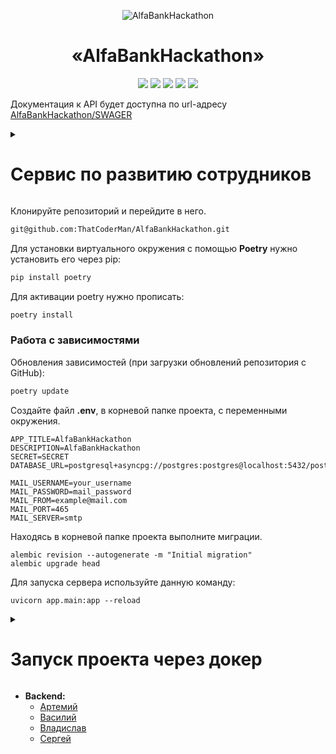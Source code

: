 <p align="center">
  <img src="https://upload.wikimedia.org/wikipedia/commons/7/77/Alfa-Bank.svg" alt="AlfaBankHackathon">
</p>

<div id="header" align="center">
  <h1>«AlfaBankHackathon»</h1>
  <img src="https://img.shields.io/badge/Python-3.11.1-F8F8FF?style=for-the-badge&logo=python&logoColor=20B2AA">
  <img src="https://img.shields.io/badge/FastAPI-0.104.1-F8F8FF?style=for-the-badge&logo=FastAPI&logoColor=20B2AA">
  <img src="https://img.shields.io/badge/PostgreSQL-555555?style=for-the-badge&logo=postgresql&logoColor=F5F5DC">
  <img src="https://img.shields.io/badge/SQLAlchemy-2.0.23-F8F8FF?style=for-the-badge&logo=SQLAlchemy&logoColor=20B2AA">
  <img src="https://img.shields.io/badge/Docker-555555?style=for-the-badge&logo=docker&logoColor=2496ED">
</div>

Документация к API будет доступна по url-адресу [AlfaBankHackathon/SWAGER](http://alfabankhack.ddns.net:8000/docs)

<details><summary><h1>Сервис по развитию сотрудников</h1></summary>

* **MVP:**
  + Цель: Организация работы по развитию сотрудников IT-департамента в рамках Индивидуального плана развития (ИПР).
  + Размещение: Внутри корпоративного портала Альфа-банка "Alfa People".


* **Функциональные возможности:**
  + Создание и управление ИПР.
  + Постановка целей и задач.
  + Планирование сроков выполнения.
  + Отслеживание выполнения задач.

* **Обучение:**
  + Отслеживание прогресса обучения.
  + Получение обратной связи.
  + Аналитика по ИПР.
  + Систематизация работы по развитию сотрудников.

* **Преимущества:**
  + Индивидуальные планы развития для каждого сотрудника.
  + Отслеживание прогресса развития.
  + Автоматизация рутинных процессов.

* **Целевая аудитория:**
  + Сотрудники IT-департамента Альфа-банка.
  + Руководители IT-департамента.



</details>

Клонируйте репозиторий и перейдите в него.
```bash
git@github.com:ThatCoderMan/AlfaBankHackathon.git
```

Для установки виртуального окружения с помощью **Poetry** нужно установить его через pip:
```bash
pip install poetry
```
Для активации poetry нужно прописать:
```bash
poetry install
```

### Работа с зависимостями
Обновления зависимостей (при загрузки обновлений репозитория с GitHub):
```bash
poetry update
```
Создайте файл **.env**, в корневой папке проекта, с переменными окружения.

  ```
  APP_TITLE=AlfaBankHackathon
  DESCRIPTION=AlfaBankHackathon
  SECRET=SECRET
  DATABASE_URL=postgresql+asyncpg://postgres:postgres@localhost:5432/postgres
  
  MAIL_USERNAME=your_username
  MAIL_PASSWORD=mail_password
  MAIL_FROM=example@mail.com
  MAIL_PORT=465
  MAIL_SERVER=smtp
  ```


Находясь в корневой папке проекта выполните миграции.
  ```
  alembic revision --autogenerate -m "Initial migration"
  alembic upgrade head
  ```

Для запуска сервера используйте данную команду:
  ```
  uvicorn app.main:app --reload
  ```

<details><summary><h1>Запуск проекта через докер</h1></summary>

- Клонируйте репозиторий.
- Перейдите в папку **infra** и создайте в ней файл **.env** с переменными окружения:
    ```
  DB_NAME=postgres
  POSTGRES_USER=postgres
  DB_HOST=db
  DB_PORT=5432
  POSTGRES_PASSWORD=password
  CORS_ORIGINS=http://localhost:3000,http://127.0.0.1:3000
  PGADMIN_DEFAULT_EMAIL=user@gmail.ru
  PGADMIN_DEFAULT_PASSWORD=user_password
    ``` 
- Из папки **infra** запустите docker-compose-prod.yaml:
  ```
  ~$ docker-compose up -d --build
  ```
- В контейнере **backend** выполните миграции:
  ```
  ~$ docker-compose exec backend alembic revision --autogenerate -m "Initial migration"

  ~$ docker-compose exec backend alembic upgrade head
  ```

Документация к API будет доступна по url-адресу [127.0.0.1/redoc](http://127.0.0.1/redoc)

</details>

* **Backend:**
  + [Артемий](https://github.com/ThatCoderMan)
  + [Василий](https://github.com/inferno681)
  + [Владислав](https://github.com/VladislavCR)
  + [Сергей](https://github.com/Conqerorior)